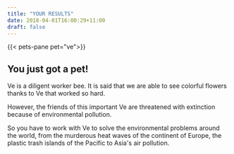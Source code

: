 ```yaml
---
title: "YOUR RESULTS"
date: 2018-04-01T16:00:29+11:00
draft: false
---
```


{{< pets-pane pet="ve">}}

You just got a pet!
---

Ve is a diligent worker bee. It is said that we are able to see colorful flowers thanks to Ve that worked so hard. 

However, the friends of this important Ve are threatened with extinction because of environmental pollution.

So you have to work with Ve to solve the environmental problems around the world, from the murderous heat waves of the continent of Europe, the plastic trash islands of the Pacific to Asia's air pollution.


